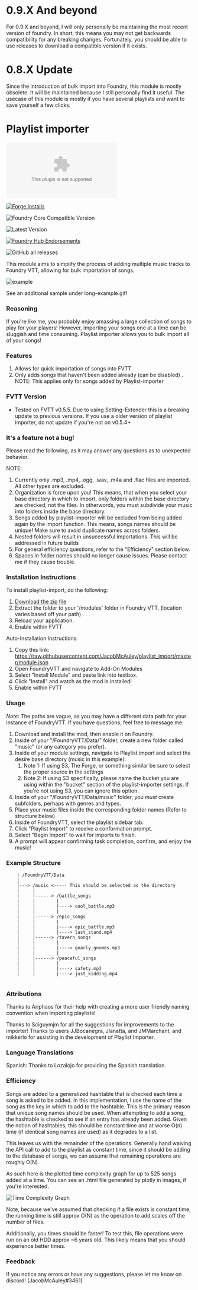 # 0.9.X And beyond

For 0.9.X and beyond, I will only personally be maintaining the most recent version of foundry. In short, this means you may not get backwards compatibility for any breaking changes.
Fortunately, you should be able to use releases to download a compatible version if it exists.

# 0.8.X Update

Since the introduction of bulk import into Foundry, this module is mostly obsolete. It will be maintained because I still personally find it useful. The usecase of this module is mostly if you have several playlists and want to save yourself a few clicks. 

# Playlist importer 

![Latest Release Download Count](https://img.shields.io/github/downloads/JacobMcAuley/playlist_import/latest/module.zip?color=2b82fc&label=DOWNLOADS&style=for-the-badge) 

[![Forge Installs](https://img.shields.io/badge/dynamic/json?label=Forge%20Installs&query=package.installs&suffix=%25&url=https%3A%2F%2Fforge-vtt.com%2Fapi%2Fbazaar%2Fpackage%2Fplaylist_import&colorB=006400&style=for-the-badge)](https://forge-vtt.com/bazaar#package=playlist_import) 

![Foundry Core Compatible Version](https://img.shields.io/badge/dynamic/json.svg?url=https%3A%2F%2Fraw.githubusercontent.com%2FJacobMcAuley%2Fplaylist_import%2Fmaster%2Fmodule.json&label=Foundry%20Version&query=$.compatibleCoreVersion&colorB=orange&style=for-the-badge)

![Latest Version](https://img.shields.io/badge/dynamic/json.svg?url=https%3A%2F%2Fraw.githubusercontent.com%2FJacobMcAuley%2Fplaylist_import%2Fmaster%2Fmodule.json&label=Latest%20Release&prefix=v&query=$.version&colorB=red&style=for-the-badge)

[![Foundry Hub Endorsements](https://img.shields.io/endpoint?logoColor=white&url=https%3A%2F%2Fwww.foundryvtt-hub.com%2Fwp-json%2Fhubapi%2Fv1%2Fpackage%2Fplaylist_import%2Fshield%2Fendorsements&style=for-the-badge)](https://www.foundryvtt-hub.com/package/playlist_import/)

![GitHub all releases](https://img.shields.io/github/downloads/JacobMcAuley/playlist_import/total?style=for-the-badge)

This module aims to simplify the process of adding multiple music tracks to Foundry VTT, allowing for bulk importation of songs.

![example](imgs/example.gif)

See an additional sample under long-example.gif!
### Reasoning

If you're like me, you probably enjoy amassing a large collection of songs to play for your players! However, importing your songs one at a time can be sluggish and time consuming. Playlist importer allows you to bulk import all of your songs!

### Features
1. Allows for quick importation of songs into FVTT
1. Only adds songs that haven't been added already (can be disabled) . NOTE: This applies only for songs added by Playlist-importer 


### FVTT Version
- Tested on FVTT v0.5.5. Due to using Setting-Extender this is a breaking update to previous versions. If you use a older version of playlist importer, do not update if you're not on v0.5.4+


### It's a feature not a bug!
Please read the following, as it may answer any questions as to unexpected behavior.

NOTE:
1. Currently only .mp3, .mp4, .ogg, .wav, .m4a and .flac files are imported. All other types are excluded. 
1. Organization is force upon you! This means, that when you select your base directory in which to import, only folders within the base directory are checked, not the files. In otherwords, you must subdivide your music into folders inside the base directory.
1. Songs added by playlist-importer will be excluded from being added again by the import function. This means, songs names should be unique! Make sure to avoid duplicate names across folders.
1. Nested folders will result in unsuccessful importations. This will be addressed in future builds
1. For general efficiency questions, refer to the "Efficiency" section below. 
1. Spaces in folder names should no longer cause issues. Please contact me if they cause trouble.



### Installation Instructions

To install playlist-import, do the following:

1. [Download the zip file](https://github.com/JacobMcAuley/playlist_import/archive/master.zip)
2. Extract the folder to your '/modules' folder in Foundry VTT. (location varies based off your path)
3. Reload your application.
4. Enable within FVTT

Auto-Installation Instructions:

1. Copy this link: https://raw.githubusercontent.com/JacobMcAuley/playlist_import/master/module.json
2. Open FoundryVTT and navigate to Add-On Modules
3. Select "Install Module" and paste link into textbox.
4. Click "Install" and watch as the mod is installed!
5. Enable within FVTT

### Usage

*Note*: The paths are vague, as you may have a different data path for your instance of FoundryVTT. If you have questions, feel free to message me.
1. Download and install the mod, then enable it on Foundry.
2. Inside of your "/FoundryVTT/Data/" folder, create a new folder called "music" (or any category you prefer). 
3. Inside of your module settings, navigate to Playlist import and select the desire base directory (music in this example). 
    1. Note 1: If using S3, The Forge, or something similar be sure to select the proper source in the settings
    2. Note 2: If using S3 specifically, please name the bucket you are using within the "bucket" section of the playlist-importer settings. If you're not using S3, you can ignore this option.
4. Inside of your "/FoundryVTT/Data/music" folder, you *must* create subfolders, perhaps with genres and types.
5. Place your music files inside the corresponding folder names (Refer to structure below)
6. Inside of FoundryVTT, select the playlist sidebar tab.
7. Click "Playlist Import" to receive a conformation prompt. 
8. Select "Begin Import" to wait for imports to finish.
9. A prompt will appear confirming task completion, confirm, and enjoy the music!

### Example Structure 

```
    | /FoundryVTT/Data
    | 
    |---> /music <----- This should be selected as the directory
    |     |
    |     |------> /battle_songs
    |     |        |
    |     |        |----> cool_battle.mp3
    |     |        |
    |     |------> /epic_songs
    |     |        |
    |     |        |----> epic_battle.mp3
    |     |        |----> last_stand.mp4
    |     |------> /tavern_songs
    |     |        |
    |     |        |----> gnarly_gnomes.mp3
    |     |        |
    |     |------> /peaceful_songs
    |     |        |
    |     |        |----> safety.mp3
    |     |        |----> just_kidding.mp4
    
```

### Attributions

Thanks to Ariphaos for their help with creating a more user friendly naming convention when importing playlists! 

Thanks to Sciguymjm for all the suggestions for improvements to the importer!
Thanks to users JJBocanegra, Jlanatta, and JMMarchant, and mikkerlo for assisting in the development of Playlist Importer.


### Language Translations

Spanish: Thanks to Lozalojo for providing the Spanish translation.

### Efficiency

Songs are added to a generalized hashtable that is checked each time a song is asked to be added. In this implementation, I use the name of the song as the key in which to add to the hashtable. This is the primary reason that unique song names should be used. When attempting to add a song, the hashtable is checked to see if an entry has already been added. Given the notion of hashtables, this should be constant time and at worse O(n) time (if identical song names are used) as it degrades to a list. 

This leaves us with the remainder of the operations. Generally hand waiving the API call to add to the playlist as constant time, since it should be adding to the database of songs, we can assume that remaining operations are roughly O(N). 

As such here is the plotted time complexity graph for up to 525 songs added at a time. You can see an .html file generated by plotly in images, if you're interested. 

![Time Complexity Graph](imgs/Plot.png)

Note, because we've assumed that checking if a file exists  is constant time, the running time is still approx O(N) as the operation to add scales off the number of files.

Additionally, you times should be faster! To test this, file operations were run on an old HDD approx ~6 years old. This likely means that you should experience better times. 

### Feedback

If you notice any errors or have any suggestions, please let me know on discord! (JacobMcAuley#3461)

